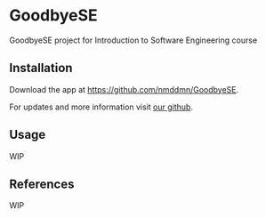 # GoodbyeSE

GoodbyeSE project for Introduction to Software Engineering course

## Installation

Download the app at https://github.com/nmddmn/GoodbyeSE.

For updates and more information visit [our github](https://github.com/nmddmn/GoodbyeSE).

## Usage

WIP

## References

WIP